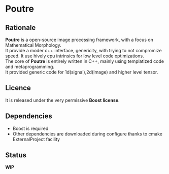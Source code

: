 Poutre
=======

## Rationale ##

__Poutre__ is a open-source image processing framework, with a focus on Mathematical Morphology.  
It provide a moder c++ interface, genericity, with trying to not compromize speed.
It use hively cpu intrinsics for low level code optimizations.  
The core of __Poutre__ is entirely written in C++, mainly using templatized code and metaprogramming.  
It provided generic code for 1d(signal),2d(Image) and higher level tensor.  

## Licence ##

It is released under the very permissive **Boost license**.

## Dependencies ##

* Boost is required
* Other dependencies are downloaded during configure thanks to cmake ExternalProject facility

## Status ##

**WIP**
